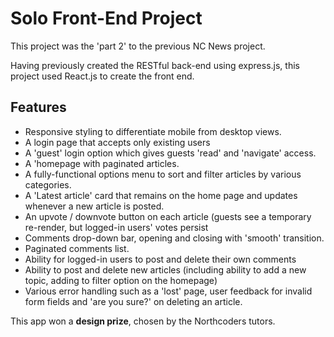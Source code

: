 # Solo Front-End Project

This project was the 'part 2' to the previous NC News project.

Having previously created the RESTful back-end using express.js, this project used React.js to create the front end.

## Features

- Responsive styling to differentiate mobile from desktop views.
- A login page that accepts only existing users
- A 'guest' login option which gives guests 'read' and 'navigate' access.
- A 'homepage with paginated articles.
- A fully-functional options menu to sort and filter articles by various categories.
- A 'Latest article' card that remains on the home page and updates whenever a new article is posted.
- An upvote / downvote button on each article (guests see a temporary re-render, but logged-in users' votes persist
- Comments drop-down bar, opening and closing with 'smooth' transition.
- Paginated comments list.
- Ability for logged-in users to post and delete their own comments
- Ability to post and delete new articles (including ability to add a new topic, adding to filter option on the homepage)
- Various error handling such as a 'lost' page, user feedback for invalid form fields and 'are you sure?' on deleting an article.

This app won a **design prize**, chosen by the Northcoders tutors.
